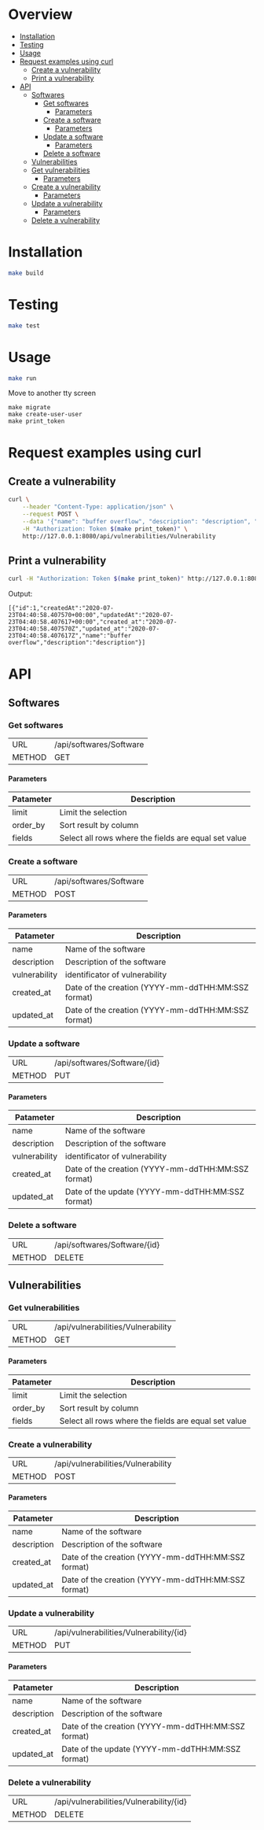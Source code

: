 # Overview

* [Installation](#installation)
* [Testing](#testing)
* [Usage](#usage)
* [Request examples using curl](#request-examples-using-curl)
    * [Create a vulnerability](#create-a-vulnerability)
    * [Print a vulnerability](#print-a-vulnerability)
* [API](#api)
    * [Softwares](#softwares)
        * [Get softwares](#get-softwares)
            * [Parameters](#parameters)
        * [Create a software](#create-a-software)
            * [Parameters](#parameters)
        * [Update a software](#update-a-software)
            * [Parameters](#parameters)
        * [Delete a software](#delete-a-software)
    * [Vulnerabilities](#vulnerabilities)
    * [Get vulnerabilities](#get-vulnerabilities)
        * [Parameters](#parameters)
    * [Create a vulnerability](#create-a-vulnerability)
        * [Parameters](#parameters)
    * [Update a vulnerability](#update-a-vulnerability)
        * [Parameters](#parameters)
    * [Delete a vulnerability](#delete-a-vulnerability)

# Installation

```bash
make build
```

# Testing

```bash
make test
```

# Usage

```bash
make run
```

Move to another tty screen

```
make migrate
make create-user-user
make print_token
```

# Request examples using curl

## Create a vulnerability
```bash
curl \
    --header "Content-Type: application/json" \
    --request POST \
    --data '{"name": "buffer overflow", "description": "description", "created_at": "2020-07-22T22:00:00Z", "updated_at": "2020-07-22T22:00:00Z"}' \
    -H "Authorization: Token $(make print_token)" \
    http://127.0.0.1:8080/api/vulnerabilities/Vulnerability
```

## Print a vulnerability

```bash
curl -H "Authorization: Token $(make print_token)" http://127.0.0.1:8080/api/vulnerabilities/Vulnerability
```

Output:
```
[{"id":1,"createdAt":"2020-07-23T04:40:58.407570+00:00","updatedAt":"2020-07-23T04:40:58.407617+00:00","created_at":"2020-07-23T04:40:58.407570Z","updated_at":"2020-07-23T04:40:58.407617Z","name":"buffer overflow","description":"description"}]
```

# API

## Softwares

### Get softwares

| | |
|-|-|
| URL | /api/softwares/Software |
| METHOD | GET |

#### Parameters

| Patameter | Description |
|-|-|
| limit | Limit the selection |
| order_by | Sort result by column |
| fields | Select all rows where the fields are equal set value |

### Create a software

| | |
|-|-|
| URL | /api/softwares/Software |
| METHOD | POST |

#### Parameters

| Patameter | Description |
|-|-|
| name | Name of the software |
| description | Description of the software |
| vulnerability | identificator of vulnerability |
| created_at | Date of the creation (YYYY-mm-ddTHH:MM:SSZ format) |
| updated_at | Date of the creation (YYYY-mm-ddTHH:MM:SSZ format) |

### Update a software

| | |
|-|-|
| URL | /api/softwares/Software/{id} |
| METHOD | PUT |

#### Parameters

| Patameter | Description |
|-|-|
| name | Name of the software |
| description | Description of the software |
| vulnerability | identificator of vulnerability |
| created_at | Date of the creation (YYYY-mm-ddTHH:MM:SSZ format) |
| updated_at | Date of the update (YYYY-mm-ddTHH:MM:SSZ format) |

### Delete a software

| | |
|-|-|
| URL | /api/softwares/Software/{id} |
| METHOD | DELETE |

## Vulnerabilities

### Get vulnerabilities

| | |
|-|-|
| URL | /api/vulnerabilities/Vulnerability |
| METHOD | GET |

#### Parameters

| Patameter | Description |
|-|-|
| limit | Limit the selection |
| order_by | Sort result by column |
| fields | Select all rows where the fields are equal set value |

### Create a vulnerability

| | |
|-|-|
| URL | /api/vulnerabilities/Vulnerability |
| METHOD | POST |

#### Parameters

| Patameter | Description |
|-|-|
| name | Name of the software |
| description | Description of the software |
| created_at | Date of the creation (YYYY-mm-ddTHH:MM:SSZ format) |
| updated_at | Date of the creation (YYYY-mm-ddTHH:MM:SSZ format) |

### Update a vulnerability

| | |
|-|-|
| URL | /api/vulnerabilities/Vulnerability/{id} |
| METHOD | PUT |

#### Parameters

| Patameter | Description |
|-|-|
| name | Name of the software |
| description | Description of the software |
| created_at | Date of the creation (YYYY-mm-ddTHH:MM:SSZ format) |
| updated_at | Date of the update (YYYY-mm-ddTHH:MM:SSZ format) |

### Delete a vulnerability

| | |
|-|-|
| URL | /api/vulnerabilities/Vulnerability/{id} |
| METHOD | DELETE |
